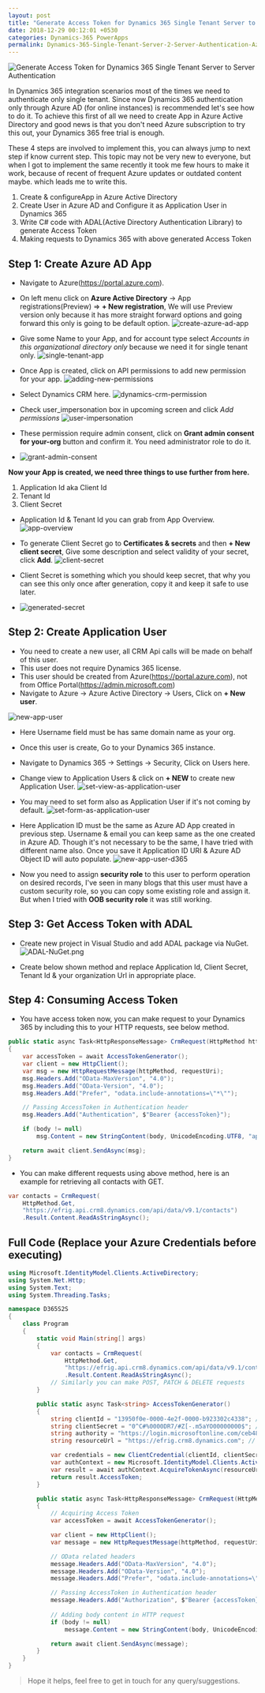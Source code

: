 ```yaml
---
layout: post
title: "Generate Access Token for Dynamics 365 Single Tenant Server to Server Authentication"
date: 2018-12-29 00:12:01 +0530
categories: Dynamics-365 PowerApps
permalink: Dynamics-365-Single-Tenant-Server-2-Server-Authentication-Azure-Active-Directory-Access-Token
---
```


![Generate Access Token for Dynamics 365 Single Tenant Server to Server Authentication](assets/2018-12-29/microsoft-dynamics-365-banner.jpg)

In Dynamics 365 integration scenarios most of the times we need to authenticate only single tenant. Since now Dynamics 365 authentication only through Azure AD (for online instances) is recommended let's see how to do it. To achieve this first of all we need to create App in Azure Active Directory and good news is that you don't need Azure subscription to try this out, your Dynamics 365 free trial is enough.

These 4 steps are involved to implement this, you can always jump to next step if know current step. This topic may not be very new to everyone, but when I got to implement the same recently it took me few hours to make it work, because of recent of frequent Azure updates or outdated content maybe. which leads me to write this.

1. Create & configureApp in Azure Active Directory
2. Create User in Azure AD and Configure it as Application User in Dynamics 365
3. Write C# code with ADAL(Active Directory Authentication Library) to generate Access Token
4. Making requests to Dynamics 365 with above generated Access Token

## Step 1: Create Azure AD App

* Navigate to Azure(https://portal.azure.com).
* On left menu click on **Azure Active Directory** -> App registrations(Preview) => **+ New registration**, We will use Preview version only because it has more straight forward options and going forward this only is going to be default option.
![create-azure-ad-app](assets/2018-12-29/create-azure-ad-app.png)

* Give some Name to your App, and for account type select *Accounts in this organizational directory only* because we need it for single tenant only.
![single-tenant-app](assets/2018-12-29/single-tenant-app.png)

* Once App is created, click on API permissions to add new permission for your app.
![adding-new-permissions](assets/2018-12-29/adding-new-permissions.png)

* Select Dynamics CRM here.
![dynamics-crm-permission](assets/2018-12-29/dynamics-crm-permission.png)

* Check user_impersonation box in upcoming screen and click *Add permissions*
![user-impersonation](assets/2018-12-29/user-impersonation.png)

* These permission require admin consent, click on **Grant admin consent for your-org** button and confirm it. You need administrator role to do it.
* ![grant-admin-consent](assets/2018-12-29/grant-admin-consent.png)

**Now your App is created, we need three things to use further from here.**

1. Application Id aka Client Id
2. Tenant Id
3. Client Secret

* Application Id & Tenant Id you can grab from App Overview.
![app-overview](assets/2018-12-29/app-overview.png)

* To generate Client Secret go to **Certificates & secrets** and then **+ New client secret**, Give some description and select validity of your secret, click **Add**.
![client-secret](assets/2018-12-29/client-secret.png)

* Client Secret is something which you should keep secret, that why you can see this only once after generation, copy it and keep it safe to use later.
* ![generated-secret](assets/2018-12-29/generated-secret.png)

## Step 2: Create Application User

* You need to create a new user, all CRM Api calls will be made on behalf of this user.
* This user does not require Dynamics 365 license.
* This user should be created from Azure(https://portal.azure.com), not from Office Portal(https://admin.microsoft.com)
* Navigate to Azure -> Azure Active Directory -> Users, Click on **+ New user**.

![new-app-user](assets/2018-12-29/new-app-user.png)
* Here Username field must be has same domain name as your org.
* Once this user is create, Go to your Dynamics 365 instance.
* Navigate to Dynamics 365 -> Settings -> Security, Click on Users here.
* Change view to Application Users & click on **+ NEW** to create new Application User.
![set-view-as-application-user](assets/2018-12-29/set-view-as-application-user.png)

* You may need to set form also as Application User if it's not coming by default.
![set-form-as-application-user](assets/2018-12-29/set-form-as-application-user.png)

* Here Application ID must be the same as Azure AD App created in previous step. Username & email you can keep same as the one created in Azure AD. Though it's not necessary to be the same, I have tried with different name also. Once you save it Application ID URI & Azure AD Object ID will auto populate.
![new-app-user-d365](assets/2018-12-29/new-app-user-d365.png)

* Now you need to assign **security role** to this user to perform operation on desired records, I've seen in many blogs that this user must have a custom security role, so you can copy some existing role and assign it. But when I tried with **OOB security role** it was still working.

## Step 3: Get Access Token with ADAL

* Create new project in Visual Studio and add ADAL package via NuGet.
![ADAL-NuGet.png](assets/2018-12-29/ADAL-NuGet.png)

* Create below shown method and replace Application Id, Client Secret, Tenant Id & your organization Url in appropriate place.

<script src="https://gist.github.com/AshV/45a8ed0c86a99d4e485f8d8bc7d843e1.js"></script>


## Step 4: Consuming Access Token

* You have access token now, you can make request to your Dynamics 365 by including this to your HTTP requests, see below method.

```csharp
public static async Task<HttpResponseMessage> CrmRequest(HttpMethod httpMethod, string requestUri, string body = null)
{
    var accessToken = await AccessTokenGenerator();
    var client = new HttpClient();
    var msg = new HttpRequestMessage(httpMethod, requestUri);
    msg.Headers.Add("OData-MaxVersion", "4.0");
    msg.Headers.Add("OData-Version", "4.0");
    msg.Headers.Add("Prefer", "odata.include-annotations=\"*\"");

    // Passing AccessToken in Authentication header
    msg.Headers.Add("Authentication", $"Bearer {accessToken}");

    if (body != null)
        msg.Content = new StringContent(body, UnicodeEncoding.UTF8, "application/json");

    return await client.SendAsync(msg);
}
```

* You can make different requests using above method, here is an example for retrieving all contacts with GET.

```csharp
var contacts = CrmRequest(
    HttpMethod.Get, 
    "https://efrig.api.crm8.dynamics.com/api/data/v9.1/contacts")
    .Result.Content.ReadAsStringAsync();
```

## Full Code (Replace your Azure Credentials before executing)

```csharp
using Microsoft.IdentityModel.Clients.ActiveDirectory;
using System.Net.Http;
using System.Text;
using System.Threading.Tasks;

namespace D365S2S
{
    class Program
    {
        static void Main(string[] args)
        {
            var contacts = CrmRequest(
                HttpMethod.Get,
                "https://efrig.api.crm8.dynamics.com/api/data/v9.1/contacts")
                .Result.Content.ReadAsStringAsync();
            // Similarly you can make POST, PATCH & DELETE requests
        }

        public static async Task<string> AccessTokenGenerator()
        {
            string clientId = "13950f0e-0000-4e2f-0000-b923302c4338"; // Your Azure AD Application ID
            string clientSecret = "0^C#%0000DR7/#Z[-.m5aYO00000000$"; // Client secret generated in your App
            string authority = "https://login.microsoftonline.com/ceb48f70-0000-1111-0000-9170f6a706a6"; // Azure AD App Tenant ID
            string resourceUrl = "https://efrig.crm8.dynamics.com"; // Your Dynamics 365 Organization URL

            var credentials = new ClientCredential(clientId, clientSecret);
            var authContext = new Microsoft.IdentityModel.Clients.ActiveDirectory.AuthenticationContext(authority);
            var result = await authContext.AcquireTokenAsync(resourceUrl, credentials);
            return result.AccessToken;
        }

        public static async Task<HttpResponseMessage> CrmRequest(HttpMethod httpMethod, string requestUri, string body = null)
        {
            // Acquiring Access Token
            var accessToken = await AccessTokenGenerator();

            var client = new HttpClient();
            var message = new HttpRequestMessage(httpMethod, requestUri);

            // OData related headers
            message.Headers.Add("OData-MaxVersion", "4.0");
            message.Headers.Add("OData-Version", "4.0");
            message.Headers.Add("Prefer", "odata.include-annotations=\"*\"");

            // Passing AccessToken in Authentication header
            message.Headers.Add("Authorization", $"Bearer {accessToken}");
            
            // Adding body content in HTTP request 
            if (body != null)
                message.Content = new StringContent(body, UnicodeEncoding.UTF8, "application/json");

            return await client.SendAsync(message);
        }
    }
}
```

> Hope it helps, feel free to get in touch for any query/suggestions. 